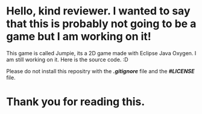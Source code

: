 # Hello, kind reviewer. I wanted to say that this is probably not going to be a game but I am working on it!

This game is called Jumpie, its a 2D game made with Eclipse Java Oxygen. I am still working on it. Here is the source code. :D

Please do not install this repositry with the ***.gitignore*** file and the ***#LICENSE*** file.

# Thank you for reading this.
